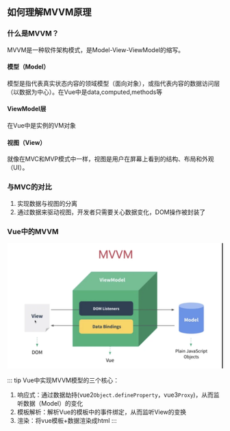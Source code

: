 ## 如何理解MVVM原理

### 什么是MVVM？
MVVM是一种软件架构模式，是Model-View-ViewModel的缩写。
#### 模型（Model）
模型是指代表真实状态内容的领域模型（面向对象），或指代表内容的数据访问层（以数据为中心）。在Vue中是data,computed,methods等
#### ViewModel层
在Vue中是实例的VM对象
#### 视图（View）
就像在MVC和MVP模式中一样，视图是用户在屏幕上看到的结构、布局和外观（UI）。

### 与MVC的对比
1. 实现数据与视图的分离
2. 通过数据来驱动视图，开发者只需要关心数据变化，DOM操作被封装了

### Vue中的MVVM

![mvvm](/images/mvvm.png)

::: tip
Vue中实现MVVM模型的三个核心：
1. 响应式：通过数据劫持(vue2`Object.defineProperty`，vue3`Proxy`)，从而监听数据（Model）的变化 
2. 模板解析：解析Vue的模板中的事件绑定，从而监听View的变换
3. 渲染：将vue模板+数据渲染成html
::: 
